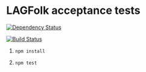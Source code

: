 # LAGFolk acceptance tests

[![Dependency Status](https://gemnasium.com/vergissberlin/lagfolk-test.png)](https://gemnasium.com/vergissberlin/lagfolk-test)

[![Build Status](https://travis-ci.org/vergissberlin/lagfolk-test.png?branch=master)](https://travis-ci.org/vergissberlin/lagfolk-test)

1. `npm install`

1. `npm test`
